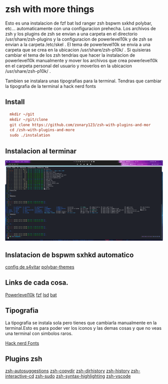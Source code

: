 # zsh with more things
Esto es una instalacion de fzf bat lsd ranger zsh bspwm sxkhd polybar, etc... automaticamente con una configuracion prehecha.
Los archivos de zsh y los plugins de zsh se envian a una carpeta en el directorio /usr/share/zsh-plugins y la configuracion de powerlevel10k y de zsh se envian a la carpeta /etc/skel . El tema de powerlevel10k se envia a una carpeta que se crea en la ubicacion /usr/share/zsh-p10k/ . Si quisieras cambiar el tema de los zsh tendrias que hacer la instalacion de powerlevel10k manualmente y mover los archivos que crea powerlevel10k en el carpeta personal del usuario y moverlos en la ubicacion /usr/share/zsh-p10k/ .

Tambien se instalara unas tipografias para la terminal. Tendras que cambiar la tipografia de la terminal a hack nerd fonts
## Install
```ini
  mkdir ~/git
  mkdir ~/git/clone
  git clone https://github.com/zonary123/zsh-with-plugins-and-mor
  cd /zsh-with-plugins-and-more
  sudo ./instalation
```
## Instalacion al terminar
![](src/img/linux.png)
## Inslatacion de bspwm sxhkd automatico
[config de s4vitar](https://github.com/yorkox0/autoBspwm)
[polybar-themes](https://github.com/adi1090x/polybar-themes)
## Links de cada cosa.
[Powerlevel10k](https://github.com/romkatv/powerlevel10k)
[fzf](https://github.com/junegunn/fzf)
[lsd](https://github.com/Peltoche/lsd)
[bat](https://github.com/sharkdp/bat)
## Tipografia
La tipografia se instala sola pero tienes que cambiarla manualmente en la terminal.Esto es para poder ver los iconos y las demas cosas y que no veas una terminal con simbolos raros.

[Hack nerd Fonts](https://www.nerdfonts.com/#home)

## Plugins zsh

[zsh-autosuggestions](https://github.com/zsh-users/zsh-autosuggestions)
[zsh-copydir](https://github.com/ohmyzsh/ohmyzsh/tree/master/plugins/copydir)
[zsh-dirhistory](https://github.com/ohmyzsh/ohmyzsh/tree/master/plugins/dirhistory)
[zsh-history](https://github.com/ohmyzsh/ohmyzsh/tree/master/plugins/history)
[zsh-interactive-cd](https://github.com/changyuheng/zsh-interactive-cd)
[zsh-sudo](https://github.com/ohmyzsh/ohmyzsh/tree/master/plugins/sudo)
[zsh-syntax-highlighting](https://github.com/zsh-users/zsh-syntax-highlighting)
[zsh-vscode](https://github.com/valentinocossar/vscode)







